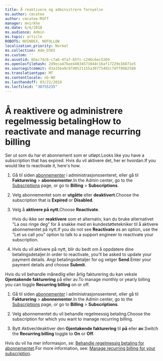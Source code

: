 ```yaml
---
title: Å reaktivere og administrere fornyelse
ms.author: cmcatee
author: cmcatee-MSFT
manager: mnirkhe
ms.date: 6/6/2018
ms.audience: Admin
ms.topic: article
ROBOTS: NOINDEX, NOFOLLOW
localization_priority: Normal
ms.collection: Adm_O365
ms.custom: ''
ms.assetid: 6bec74c6-c7a6-4fa7-b5fc-c246c6ec5269
ms.openlocfilehash: 2d9eca47bae44034573844c16af17229e16871e5
ms.sourcegitcommit: 03a156a9c9740521155a30775492c7dff0982588
ms.translationtype: MT
ms.contentlocale: nb-NO
ms.lasthandoff: 03/22/2019
ms.locfileid: "30755235"
---
```

# <a name="how-to-reactivate-and-manage-recurring-billing"></a><span data-ttu-id="c088e-102">Å reaktivere og administrere regelmessig betaling</span><span class="sxs-lookup"><span data-stu-id="c088e-102">How to reactivate and manage recurring billing</span></span>

<span data-ttu-id="c088e-103">Ser ut som du har et abonnement som er utløpt.</span><span class="sxs-lookup"><span data-stu-id="c088e-103">Looks like you have a subscription that has expired.</span></span> <span data-ttu-id="c088e-104">Hvis du vil aktivere det, her er hvordan.</span><span class="sxs-lookup"><span data-stu-id="c088e-104">If you would like to reactivate it, here's how.</span></span>
  
1. <span data-ttu-id="c088e-105">Gå til siden [abonnementer](https://go.microsoft.com/fwlink/p/?linkid=842054) i administrasjonssenteret, eller gå til **Fakturering** \> **abonnementer**.</span><span class="sxs-lookup"><span data-stu-id="c088e-105">In the Admin center, go to the [Subscriptions](https://go.microsoft.com/fwlink/p/?linkid=842054) page, or go to **Billing** \> **Subscriptions**.</span></span>
    
2. <span data-ttu-id="c088e-106">Velg abonnementet som er **utgåtte** eller **deaktivert**.</span><span class="sxs-lookup"><span data-stu-id="c088e-106">Choose the subscription that is **Expired** or **Disabled**.</span></span>
    
3. <span data-ttu-id="c088e-107">Velg å **aktivere på nytt**.</span><span class="sxs-lookup"><span data-stu-id="c088e-107">Choose **Reactivate**.</span></span>
    
    <span data-ttu-id="c088e-108">Hvis du ikke ser **reaktivere** som et alternativ, kan du bruke alternativet "La oss ringe deg" for å snakke med en kundestøttetekniker til å aktivere abonnementet på nytt.</span><span class="sxs-lookup"><span data-stu-id="c088e-108">If you do not see **Reactivate** as an option, use the "Let us call you" option to talk to a support engineer to reactivate your subscription.</span></span> 
    
4. <span data-ttu-id="c088e-109">Hvis du vil aktivere på nytt, blir du bedt om å oppdatere dine betalingsdetaljer.</span><span class="sxs-lookup"><span data-stu-id="c088e-109">In order to reactivate, you'll be asked to update your payment details.</span></span> <span data-ttu-id="c088e-110">Angi betalingsdetaljer for og velger **Send**.</span><span class="sxs-lookup"><span data-stu-id="c088e-110">Enter your payment details and choose **Submit**.</span></span>
    
<span data-ttu-id="c088e-111">Hvis du vil behandle månedlig eller årlig fakturering du kan veksle **Gjentakende fakturering** på eller av.</span><span class="sxs-lookup"><span data-stu-id="c088e-111">To manage monthly or yearly billing you can toggle **Recurring billing** on or off.</span></span> 
  
1. <span data-ttu-id="c088e-112">Gå til siden [abonnementer](https://go.microsoft.com/fwlink/p/?linkid=842054) i administrasjonssenteret, eller gå til **Fakturering** \> **abonnementer**.</span><span class="sxs-lookup"><span data-stu-id="c088e-112">In the Admin center, go to the [Subscriptions](https://go.microsoft.com/fwlink/p/?linkid=842054) page, or go to **Billing** \> **Subscriptions**.</span></span>
    
2. <span data-ttu-id="c088e-113">Velg abonnementet du vil behandle regelmessig betaling.</span><span class="sxs-lookup"><span data-stu-id="c088e-113">Choose the subscription for which you want to manage recurring billing.</span></span>
    
3. <span data-ttu-id="c088e-114">Bytt Aktiver/deaktiver den **Gjentakende fakturering** til **på** eller **av**.</span><span class="sxs-lookup"><span data-stu-id="c088e-114">Switch the **Recurring billing** toggle to **On** or **Off**.</span></span>
    
<span data-ttu-id="c088e-115">Hvis du vil ha mer informasjon, se: [Behandle regelmessig betaling for abonnementet](https://support.office.com/article/8d83b530-f4ca-47f6-a666-e5791cbacc7e).</span><span class="sxs-lookup"><span data-stu-id="c088e-115">For more information, see: [Manage recurring billing for your subscription](https://support.office.com/article/8d83b530-f4ca-47f6-a666-e5791cbacc7e).</span></span>
  

